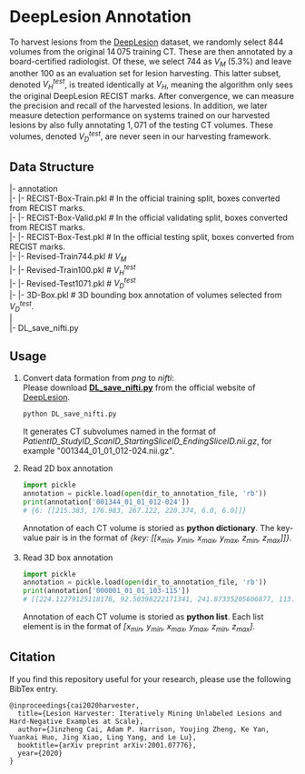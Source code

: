 # DeepLesion Annotation  
To harvest lesions from the [DeepLesion](https://nihcc.app.box.com/v/DeepLesion) dataset, we randomly select $844$ volumes from the original $14\,075$ training CT. These are then annotated by a board-certified radiologist. Of these, we select $744$ as $V_{M}$ ($5.3\%$) and leave another $100$ as an evaluation set for lesion harvesting. This latter subset, denoted $V_{H}^{test}$, is treated identically at $V_{H}$, meaning the algorithm only sees the original DeepLesion RECIST marks. After convergence, we can measure the precision and recall of the harvested lesions. In addition, we later measure detection performance on systems trained on our harvested lesions by also fully annotating $1,071$ of the testing CT volumes. These volumes, denoted $V_{D}^{test}$, are never seen in our harvesting framework.  

<!---
## ToDo
- [ ] Update evaluation code based on current annotations. 
--->

## Data Structure
|- annotation  
|- |- RECIST-Box-Train.pkl # In the official training split, boxes converted from RECIST marks.  
|- |- RECIST-Box-Valid.pkl # In the official validating split, boxes converted from RECIST marks.  
|- |- RECIST-Box-Test.pkl  # In the official testing split, boxes converted from RECIST marks.  
|- |- Revised-Train744.pkl # $V_{M}$  
|- |- Revised-Train100.pkl # $V_{H}^{test}$  
|- |- Revised-Test1071.pkl # $V_{D}^{test}$  
|- |- 3D-Box.pkl # 3D bounding box annotation of volumes selected from $V_{D}^{test}$.  
|  
|- DL_save_nifti.py 

## Usage 
1. Convert data formation from *png* to *nifti*:  
   Please download [**DL_save_nifti.py**](https://nihcc.app.box.com/v/DeepLesion/file/305578281723) from the official website of [DeepLesion](https://nihcc.app.box.com/v/DeepLesion).  
    ```python 
    python DL_save_nifti.py 
    ```
    It generates CT subvolumes named in the format of *PatientID_StudyID_ScanID_StartingSliceID_EndingSliceID.nii.gz*, for example "001344_01_01_012-024.nii.gz".

2. Read 2D box annotation
    ```python
    import pickle 
    annotation = pickle.load(open(dir_to_annotation_file, 'rb'))
    print(annotation['001344_01_01_012-024']) 
    # {6: [[215.383, 176.983, 267.122, 220.374, 6.0, 6.0]]} 
    ```
    Annotation of each CT volume is storied as **python dictionary**. The key-value pair is in the format of *{key: [[$x_{min}$, $y_{min}$, $x_{max}$, $y_{max}$, $z_{min}$, $z_{max}$]]}*. 

3. Read 3D box annotation
    ```python
    import pickle 
    annotation = pickle.load(open(dir_to_annotation_file, 'rb'))
    print(annotation['000001_01_01_103-115'])
    # [[224.11279125118176, 92.50398222171341, 241.87335205606877, 113.86161863265343, 5.0, 6.0], [234.21612865759417, 78.1168292149383, 256.46265925305823, 104.75412242792794, 5.0, 6.0]]
    ```
    Annotation of each CT volume is storied as **python list**. Each list element is in the format of *[$x_{min}$, $y_{min}$, $x_{max}$, $y_{max}$, $z_{min}$, $z_{max}$]*.

## Citation
If you find this repository useful for your research, please use the following BibTex entry. 
```
@inproceedings{cai2020harvester,
  title={Lesion Harvester: Iteratively Mining Unlabeled Lesions and Hard-Negative Examples at Scale},
  author={Jinzheng Cai, Adam P. Harrison, Youjing Zheng, Ke Yan, Yuankai Huo, Jing Xiao, Ling Yang, and Le Lu},
  booktitle={arXiv preprint arXiv:2001.07776},
  year={2020}
}
```